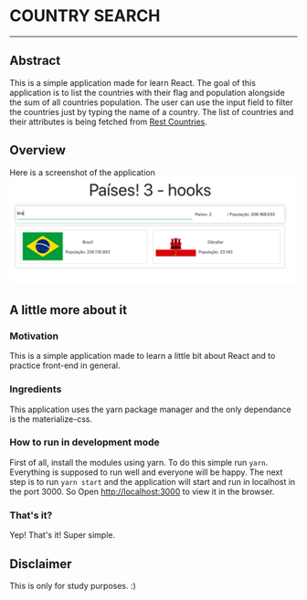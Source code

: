 # COUNTRY SEARCH
---   
## Abstract   
This is a simple application made for learn React. The goal of this application is to list the countries with their flag and population alongside the sum of all countries population. The user can use the input field to filter the countries just by typing the name of a country. The list of countries and their attributes is being fetched from [Rest Countries](https://restcountries.eu/rest/v2/all).
   
## Overview
Here is a screenshot of the application
![Application Overview](./show/ps.png)

## A little more about it

### Motivation
This is a simple application made to learn a little bit about React and to practice front-end in general.

### Ingredients
This application uses the yarn package manager and the only dependance is the materialize-css.

### How to run in development mode
First of all, install the modules using yarn. To do this simple run `yarn`. Everything is supposed to run well and everyone will be happy. The next step is to run `yarn start` and the application will start and run in localhost in the port 3000. So Open [http://localhost:3000](http://localhost:3000) to view it in the browser.

### That's it?   
Yep! That's it! Super simple.

## Disclaimer
This is only for study purposes. :)
